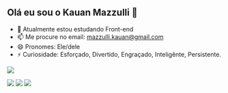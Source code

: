 ## Olá eu sou o Kauan Mazzulli 👋



- 🌱 Atualmente estou estudando Front-end
- 📫 Me procure no email: mazzulli.kauan@gmail.com
- 😄 Pronomes: Ele/dele
- ⚡ Curiosidade: Esforçado, Divertido, Engraçado, Inteligênte, Persistente.  

<div>
  <a href="https://github.com/mazzulli2008">
   <picture>
  <source
    srcset="https://github-readme-stats.vercel.app/api?username=mazzulli2008&show_icons=true&theme=dark"
    media="(prefers-color-scheme: dark)"
  />
  <source
    srcset="https://github-readme-stats.vercel.app/api?username=mazzulli2008&show_icons=true"
    media="(prefers-color-scheme: light), (prefers-color-scheme: no-preference)"
  />
  <img src="https://github-readme-stats.vercel.app/api?username=mazzulli2008&show_icons=true" />

</picture>
</div>

<div> 
 
  <a href="https://instagram.com/mazzullikauan" target="_blank"><img src="https://img.shields.io/badge/-Instagram-%23E4405F?style=for-the-badge&logo=instagram&logoColor=white" target="_blank"></a>
  <a href = "mailto:mazzulli.kauan@gmail.com"><img src="https://img.shields.io/badge/-Gmail-%23333?style=for-the-badge&logo=gmail&logoColor=white" target="_blank"></a>
  <a href="https://www.linkedin.com/in/" target="_blank"><img src="https://img.shields.io/badge/-LinkedIn-%230077B5?style=for-the-badge&logo=linkedin&logoColor=white" target="_blank"></a> 
  
</div>




